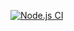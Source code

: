 [![Node.js CI](https://github.com/Ntsakelo/registration_numbers_webApp/actions/workflows/node.js.yml/badge.svg)](https://github.com/Ntsakelo/registration_numbers_webApp/actions/workflows/node.js.yml)
